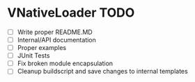 # VNativeLoader TODO

- [ ] Write proper README.MD
- [ ] Internal/API documentation
- [ ] Proper examples
- [ ] JUnit Tests
- [ ] Fix broken module encapsulation
- [ ] Cleanup buildscript and save changes to internal templates